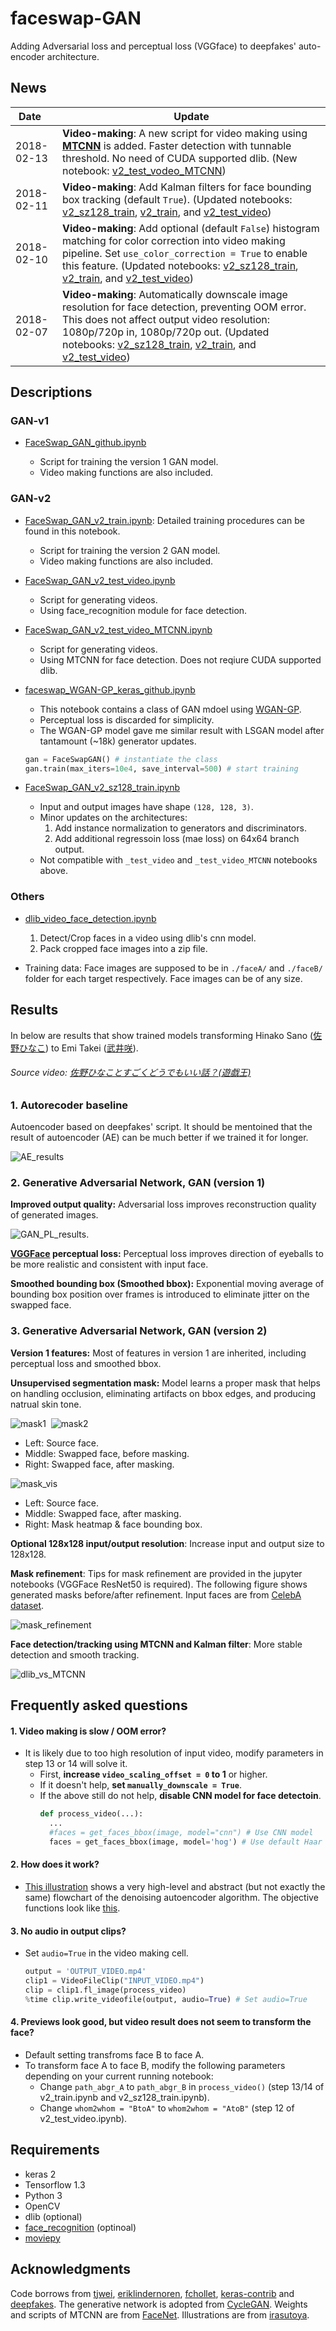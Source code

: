 # faceswap-GAN
Adding Adversarial loss and perceptual loss (VGGface) to deepfakes' auto-encoder architecture.

## News
| Date          | Update        |
| ------------- | ------------- | 
| 2018-02-13      | **Video-making**: A new script for video making using **[MTCNN](https://kpzhang93.github.io/MTCNN_face_detection_alignment/index.html)** is added. Faster detection with tunnable threshold. No need of CUDA supported dlib. (New notebook: [v2_test_vodeo_MTCNN](https://github.com/shaoanlu/faceswap-GAN/blob/master/FaceSwap_GAN_v2_test_video_MTCNN.ipynb))| 
| 2018-02-11      | **Video-making**: Add Kalman filters for face bounding box tracking (default `True`). (Updated notebooks: [v2_sz128_train](https://github.com/shaoanlu/faceswap-GAN/blob/master/FaceSwap_GAN_v2_sz128_train.ipynb), [v2_train](https://github.com/shaoanlu/faceswap-GAN/blob/master/FaceSwap_GAN_v2_train.ipynb), and [v2_test_video](https://github.com/shaoanlu/faceswap-GAN/blob/master/FaceSwap_GAN_v2_test_video.ipynb))| 
| 2018-02-10      | **Video-making**: Add optional (default `False`) histogram matching for color correction into video making pipeline. Set `use_color_correction = True` to enable this feature. (Updated notebooks: [v2_sz128_train](https://github.com/shaoanlu/faceswap-GAN/blob/master/FaceSwap_GAN_v2_sz128_train.ipynb), [v2_train](https://github.com/shaoanlu/faceswap-GAN/blob/master/FaceSwap_GAN_v2_train.ipynb), and [v2_test_video](https://github.com/shaoanlu/faceswap-GAN/blob/master/FaceSwap_GAN_v2_test_video.ipynb))| 
| 2018-02-07      | **Video-making**: Automatically downscale image resolution for face detection, preventing OOM error. This does not affect output video resolution: 1080p/720p in, 1080p/720p out. (Updated notebooks: [v2_sz128_train](https://github.com/shaoanlu/faceswap-GAN/blob/master/FaceSwap_GAN_v2_sz128_train.ipynb), [v2_train](https://github.com/shaoanlu/faceswap-GAN/blob/master/FaceSwap_GAN_v2_train.ipynb), and [v2_test_video](https://github.com/shaoanlu/faceswap-GAN/blob/master/FaceSwap_GAN_v2_test_video.ipynb))| 

## Descriptions
### GAN-v1
* [FaceSwap_GAN_github.ipynb](https://github.com/shaoanlu/faceswap-GAN/blob/master/FaceSwap_GAN_github.ipynb)

  - Script for training the version 1 GAN model.
  - Video making functions are also included. 
  
### GAN-v2
* [FaceSwap_GAN_v2_train.ipynb](https://github.com/shaoanlu/faceswap-GAN/blob/master/FaceSwap_GAN_v2_train.ipynb): Detailed training procedures can be found in this notebook.
  - Script for training the version 2 GAN model.
  - Video making functions are also included.
  
* [FaceSwap_GAN_v2_test_video.ipynb](https://github.com/shaoanlu/faceswap-GAN/blob/master/FaceSwap_GAN_v2_test_video.ipynb)
  - Script for generating videos.
  - Using face_recognition module for face detection.
  
* [FaceSwap_GAN_v2_test_video_MTCNN.ipynb](https://github.com/shaoanlu/faceswap-GAN/blob/master/FaceSwap_GAN_v2_test_video_MTCNN.ipynb)
  - Script for generating videos.
  - Using MTCNN for face detection. Does not reqiure CUDA supported dlib.
  
* [faceswap_WGAN-GP_keras_github.ipynb](https://github.com/shaoanlu/faceswap-GAN/blob/master/temp/faceswap_WGAN-GP_keras_github.ipynb)
  - This notebook contains a class of GAN mdoel using [WGAN-GP](https://arxiv.org/abs/1704.00028). 
  - Perceptual loss is discarded for simplicity. 
  - The WGAN-GP model gave me similar result with LSGAN model after tantamount (~18k) generator updates.
  ```python
  gan = FaceSwapGAN() # instantiate the class
  gan.train(max_iters=10e4, save_interval=500) # start training
  ```
* [FaceSwap_GAN_v2_sz128_train.ipynb](https://github.com/shaoanlu/faceswap-GAN/blob/master/FaceSwap_GAN_v2_sz128_train.ipynb)
  - Input and output images have shape `(128, 128, 3)`.
  - Minor updates on the architectures: 
    1. Add instance normalization to generators and discriminators.
    2. Add additional regressoin loss (mae loss) on 64x64 branch output.
  - Not compatible with `_test_video` and `_test_video_MTCNN` notebooks above.
  
### Others
* [dlib_video_face_detection.ipynb](https://github.com/shaoanlu/faceswap-GAN/blob/master/dlib_video_face_detection.ipynb)
  1. Detect/Crop faces in a video using dlib's cnn model. 
  2. Pack cropped face images into a zip file.
 
* Training data: Face images are supposed to be in `./faceA/` and `./faceB/` folder for each target respectively. Face images can be of any size.

## Results

In below are results that show trained models transforming Hinako Sano ([佐野ひなこ](https://ja.wikipedia.org/wiki/%E4%BD%90%E9%87%8E%E3%81%B2%E3%81%AA%E3%81%93)) to Emi Takei ([武井咲](https://ja.wikipedia.org/wiki/%E6%AD%A6%E4%BA%95%E5%92%B2)).  
###### Source video: [佐野ひなことすごくどうでもいい話？(遊戯王)](https://www.youtube.com/watch?v=tzlD1CQvkwU)
### 1. Autorecoder baseline

Autoencoder based on deepfakes' script. It should be mentoined that the result of autoencoder (AE) can be much better if we trained it for longer.

![AE_results](https://www.dropbox.com/s/n9xjzhlc4llbh96/AE_results.png?raw=1)

### 2. Generative Adversarial Network, GAN (version 1)

**Improved output quality:** Adversarial loss improves reconstruction quality of generated images.

![GAN_PL_results](https://www.dropbox.com/s/ex7z8upst0toyf0/wPL_results_resized.png?raw=1).

**[VGGFace](https://github.com/rcmalli/keras-vggface) perceptual loss:** Perceptual loss improves direction of eyeballs to be more realistic and consistent with input face.

**Smoothed bounding box (Smoothed bbox):** Exponential moving average of bounding box position over frames is introduced to eliminate jitter on the swapped face. 

### 3. Generative Adversarial Network, GAN (version 2)

**Version 1 features:** Most of features in version 1 are inherited, including perceptual loss and smoothed bbox.

**Unsupervised segmentation mask:** Model learns a proper mask that helps on handling occlusion, eliminating artifacts on bbox edges, and producing natrual skin tone.

![mask1](https://www.dropbox.com/s/do3gax2lmhck941/mask_comp1.gif?raw=1)  ![mask2](https://www.dropbox.com/s/gh0yq26qkr31yve/mask_comp2.gif?raw=1)
  - Left: Source face.
  - Middle: Swapped face, before masking.
  - Right: Swapped face, after masking.

![mask_vis](https://www.dropbox.com/s/q6dfllwh71vavcv/mask_vis_rev.gif?raw=1)
  - Left: Source face.
  - Middle: Swapped face, after masking.
  - Right: Mask heatmap & face bounding box.
  
**Optional 128x128 input/output resolution**: Increase input and output size to 128x128.

**Mask refinement**: Tips for mask refinement are provided in the jupyter notebooks (VGGFace ResNet50 is required). The following figure shows generated masks before/after refinement. Input faces are from [CelebA dataset](http://mmlab.ie.cuhk.edu.hk/projects/CelebA.html).

![mask_refinement](https://www.dropbox.com/s/v0cgz9xqrwcuzjh/mask_refinement.jpg?raw=1)

**Face detection/tracking using MTCNN and Kalman filter**: More stable detection and smooth tracking.

![dlib_vs_MTCNN](https://www.dropbox.com/s/diztxntkss4dt7v/mask_dlib_mtcnn.gif?raw=1)

## Frequently asked questions

#### 1. Video making is slow / OOM error?
  - It is likely due to too high resolution of input video, modify parameters in step 13 or 14 will solve it.   
    - First, **increase `video_scaling_offset = 0` to 1** or higher. 
    - If it doesn't help, **set `manually_downscale = True`**.  
    - If the above still do not help, **disable CNN model for face detectoin**.
      ```python
      def process_video(...):
        ...
        #faces = get_faces_bbox(image, model="cnn") # Use CNN model
        faces = get_faces_bbox(image, model='hog') # Use default Haar features.  
      ```
#### 2. How does it work?
  - [This illustration](https://www.dropbox.com/s/4u8q4f03px4spf8/faceswap_GAN_arch3.jpg?raw=1) shows a very high-level and abstract (but not exactly the same) flowchart of the denoising autoencoder algorithm. The objective functions look like [this](https://www.dropbox.com/s/e5j5rl7o3tmw6q0/faceswap_GAN_arch4.jpg?raw=1).
#### 3. No audio in output clips?
  - Set `audio=True` in the video making cell.
    ```python
    output = 'OUTPUT_VIDEO.mp4'
    clip1 = VideoFileClip("INPUT_VIDEO.mp4")
    clip = clip1.fl_image(process_video)
    %time clip.write_videofile(output, audio=True) # Set audio=True
    ```
#### 4. Previews look good, but video result does not seem to transform the face?
  - Default setting transfroms face B to face A.
  - To transform face A to face B, modify the following parameters depending on your current running notebook:
    - Change `path_abgr_A` to `path_abgr_B` in `process_video()` (step 13/14 of v2_train.ipynb and v2_sz128_train.ipynb).
    - Change `whom2whom = "BtoA"` to `whom2whom = "AtoB"` (step 12 of v2_test_video.ipynb).

## Requirements

* keras 2
* Tensorflow 1.3 
* Python 3
* OpenCV
* dlib (optional)
* [face_recognition](https://github.com/ageitgey/face_recognition) (optinoal)
* [moviepy](http://zulko.github.io/moviepy/)

## Acknowledgments
Code borrows from [tjwei](https://github.com/tjwei/GANotebooks), [eriklindernoren](https://github.com/eriklindernoren/Keras-GAN/blob/master/aae/adversarial_autoencoder.py), [fchollet](https://github.com/fchollet/deep-learning-with-python-notebooks/blob/master/8.5-introduction-to-gans.ipynb), [keras-contrib](https://github.com/keras-team/keras-contrib/blob/master/examples/improved_wgan.py) and [deepfakes](https://pastebin.com/hYaLNg1T). The generative network is adopted from [CycleGAN](https://github.com/junyanz/pytorch-CycleGAN-and-pix2pix). Weights and scripts of MTCNN are from [FaceNet](https://github.com/davidsandberg/facenet). Illustrations are from [irasutoya](http://www.irasutoya.com/).
